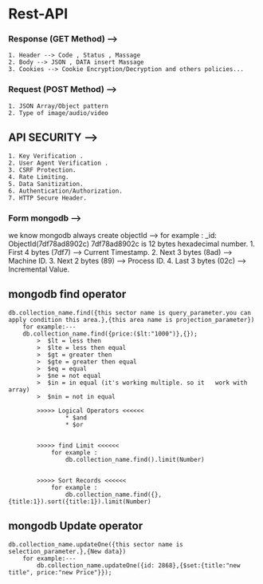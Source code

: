 # Rest-API

### Response (GET Method) -->
    1. Header --> Code , Status , Massage
    2. Body --> JSON , DATA insert Massage
    3. Cookies --> Cookie Encryption/Decryption and others policies...


### Request (POST Method) -->
    1. JSON Array/Object pattern
    2. Type of image/audio/video


## API SECURITY -->
    1. Key Verification .
    2. User Agent Verification .
    3. CSRF Protection.
    4. Rate Limiting.
    5. Data Sanitization.
    6. Authentication/Authorization.
    7. HTTP Secure Header.


### Form mongodb -->
we know mongodb always create objectId -->
    for example : _id: ObjectId(7df78ad8902c)
        7df78ad8902c is 12 bytes hexadecimal number.
            1. First 4 bytes (7df7) --> Current Timestamp.
            2. Next 3 bytes (8ad) --> Machine ID.
            3. Next 2 bytes (89) --> Process ID.
            4. Last 3 bytes (02c) --> Incremental Value.



## mongodb find operator
    db.collection_name.find({this sector name is query_parameter.you can apply condition this area.},{this area name is projection_parameter})
        for example:---
        db.collection_name.find({price:($lt:"1000")},{});
            >  $lt = less then
            >  $lte = less then equal
            >  $gt = greater then
            >  $gte = greater then equal
            >  $eq = equal
            >  $ne = not equal 
            >  $in = in equal (it's working multiple. so it   work with array)
            >  $nin = not in equal
            
            >>>>> Logical Operators <<<<<<
                    * $and
                    * $or


            >>>>> find Limit <<<<<<
                for example :
                    db.collection_name.find().limit(Number)


            >>>>> Sort Records <<<<<<
                for example :
                    db.collection_name.find({},{title:1}).sort({title:1}).limit(Number)
                        
## mongodb Update operator
    db.collection_name.updateOne({this sector name is selection_parameter.},{New data})
        for example:---
            db.collection_name.updateOne({id: 2868},{$set:{title:"new title", price:"new Price"}});

        

 